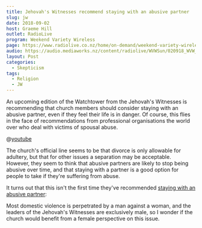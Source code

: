 ```yaml
---
title: Jehovah's Witnesses recommend staying with an abusive partner
slug: jw
date: 2018-09-02
host: Graeme Hill
outlet: RadioLive
program: Weekend Variety Wireless
page: https://www.radiolive.co.nz/home/on-demand/weekend-variety-wireless/2018/08/skeptical-thoughts--preaching-in-schools-and-allergy-expo-sed-.html
audio: https://audio.mediaworks.nz/content/radiolive/WVWSun/020918_WVW_Skepticalthoughts.mp3
layout: Post
categories:
  - Skepticism
tags:
  - Religion
  - JW
---
```


An upcoming edition of the Watchtower from the Jehovah's Witnesses is recommending that church members should consider staying with an abusive partner, even if they feel their life is in danger. Of course, this flies in the face of recommendations from professional organisations the world over who deal with victims of spousal abuse.

<!-- more -->

@[youtube](https://youtu.be/ruUwvITgb48)

The church's official line seems to be that divorce is only allowable for adultery, but that for other issues a separation may be acceptable. However, they seem to think that abusive partners are likely to stop being abusive over time, and that staying with a partner is a good option for people to take if they're suffering from abuse.

It turns out that this isn't the first time they've recommended [staying with an abusive partner](https://www.jw.org/en/publications/magazines/g201304/end-to-domestic-violence/):

Most domestic violence is perpetrated by a man against a woman, and the leaders of the Jehovah's Witnesses are exclusively male, so I wonder if the church would benefit from a female perspective on this issue.
